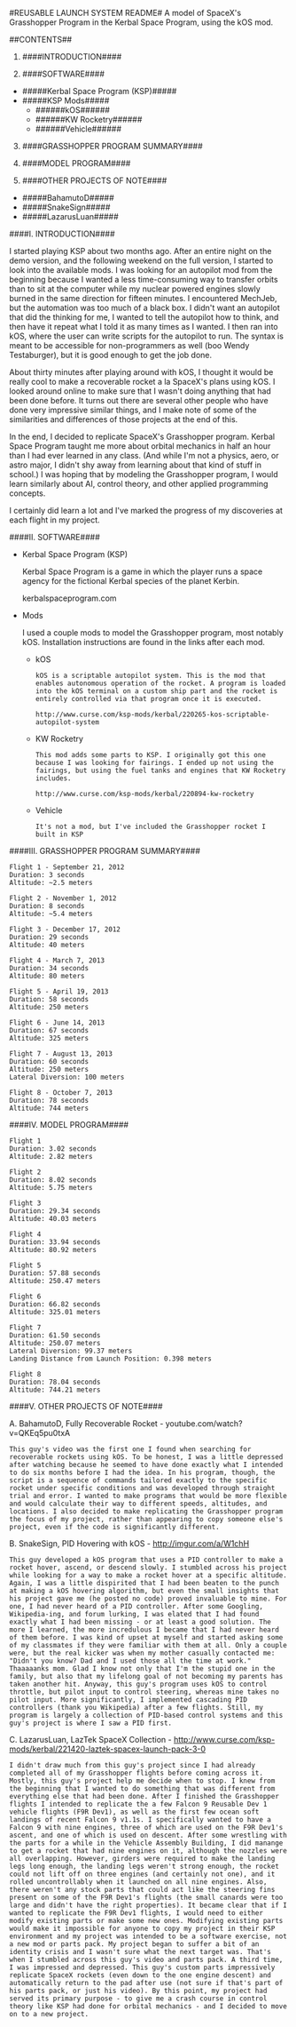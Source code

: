 #REUSABLE LAUNCH SYSTEM README#
A model of SpaceX's Grasshopper Program in the Kerbal Space Program, using the kOS mod.

##CONTENTS##

1. ####INTRODUCTION####

2. ####SOFTWARE####
  *	#####Kerbal Space Program (KSP)#####
  *	#####KSP Mods#####
    -	######kOS######
    -	######KW Rocketry######
    -	######Vehicle######

3. ####GRASSHOPPER PROGRAM SUMMARY####

4. ####MODEL PROGRAM####

5. ####OTHER PROJECTS OF NOTE####
  *	#####BahamutoD#####
  *	#####SnakeSign#####
  *	#####LazarusLuan#####


####I. INTRODUCTION####

I started playing KSP about two months ago. After an entire night on the demo version, and the following weekend on the full version, I started to look into the available mods. I was looking for an autopilot mod from the beginning because I wanted a less time-consuming way to transfer orbits than to sit at the computer while my nuclear powered engines slowly burned in the same direction for fifteen minutes. I encountered MechJeb, but the automation was too much of a black box. I didn't want an autopilot that did the thinking for me, I wanted to tell the autopilot how to think, and then have it repeat what I told it as many times as I wanted. I then ran into kOS, where the user can write scripts for the autopilot to run. The syntax is meant to be accessible for non-programmers as well (boo Wendy Testaburger), but it is good enough to get the job done.

About thirty minutes after playing around with kOS, I thought it would be really cool to make a recoverable rocket a la SpaceX's plans using kOS. I looked around online to make sure that I wasn't doing anything that had been done before. It turns out there are several other people who have done very impressive similar things, and I make note of some of the similarities and differences of those projects at the end of this.

In the end, I decided to replicate SpaceX's Grasshopper program. Kerbal Space Program taught me more about orbital mechanics in half an hour than I had ever learned in any class. (And while I'm not a physics, aero, or astro major, I didn't shy away from learning about that kind of stuff in school.) I was hoping that by modeling the Grasshopper program, I would learn similarly about AI, control theory, and other applied programming concepts.

I certainly did learn a lot and I've marked the progress of my discoveries at each flight in my project.


####II. SOFTWARE####

* Kerbal Space Program (KSP)

	Kerbal Space Program is a game in which the player runs a space agency for the fictional Kerbal species of the planet Kerbin.

	kerbalspaceprogram.com

* Mods
	
	I used a couple mods to model the Grasshopper program, most notably kOS. Installation instructions are found in the links after each mod.

	-	kOS

			kOS is a scriptable autopilot system. This is the mod that enables autonomous operation of the rocket. A program is loaded into the kOS terminal on a custom ship part and the rocket is entirely controlled via that program once it is executed.

			http://www.curse.com/ksp-mods/kerbal/220265-kos-scriptable-autopilot-system

	-	KW Rocketry

			This mod adds some parts to KSP. I originally got this one because I was looking for fairings. I ended up not using the fairings, but using the fuel tanks and engines that KW Rocketry includes.

			http://www.curse.com/ksp-mods/kerbal/220894-kw-rocketry


	-	Vehicle

			It's not a mod, but I've included the Grasshopper rocket I built in KSP


####III. GRASSHOPPER PROGRAM SUMMARY####

	Flight 1 - September 21, 2012
	Duration: 3 seconds
	Altitude: ~2.5 meters

	Flight 2 - November 1, 2012
	Duration: 8 seconds
	Altitude: ~5.4 meters

	Flight 3 - December 17, 2012
	Duration: 29 seconds
	Altitude: 40 meters

	Flight 4 - March 7, 2013
	Duration: 34 seconds
	Altitude: 80 meters

	Flight 5 - April 19, 2013
	Duration: 58 seconds
	Altitude: 250 meters

	Flight 6 - June 14, 2013
	Duration: 67 seconds
	Altitude: 325 meters

	Flight 7 - August 13, 2013
	Duration: 60 seconds
	Altitude: 250 meters
	Lateral Diversion: 100 meters

	Flight 8 - October 7, 2013
	Duration: 78 seconds
	Altitude: 744 meters


####IV. MODEL PROGRAM####

	Flight 1
	Duration: 3.02 seconds
	Altitude: 2.82 meters

	Flight 2
	Duration: 8.02 seconds
	Altitude: 5.75 meters

	Flight 3
	Duration: 29.34 seconds
	Altitude: 40.03 meters

	Flight 4
	Duration: 33.94 seconds
	Altitude: 80.92 meters

	Flight 5
	Duration: 57.88 seconds
	Altitude: 250.47 meters

	Flight 6
	Duration: 66.82 seconds
	Altitude: 325.01 meters

	Flight 7
	Duration: 61.50 seconds
	Altitude: 250.07 meters
	Lateral Diversion: 99.37 meters
	Landing Distance from Launch Position: 0.398 meters

	Flight 8
	Duration: 78.04 seconds
	Altitude: 744.21 meters

####V. OTHER PROJECTS OF NOTE####

A.	BahamutoD, Fully Recoverable Rocket - youtube.com/watch?v=QKEq5pu0txA

	This guy's video was the first one I found when searching for recoverable rockets using kOS. To be honest, I was a little depressed after watching because he seemed to have done exactly what I intended to do six months before I had the idea. In his program, though, the script is a sequence of commands tailored exactly to the specific rocket under specific conditions and was developed through straight trial and error. I wanted to make programs that would be more flexible and would calculate their way to different speeds, altitudes, and locations. I also decided to make replicating the Grasshopper program the focus of my project, rather than appearing to copy someone else's project, even if the code is significantly different.

B.	SnakeSign, PID Hovering with kOS - http://imgur.com/a/W1chH

	This guy developed a kOS program that uses a PID controller to make a rocket hover, ascend, or descend slowly. I stumbled across his project while looking for a way to make a rocket hover at a specific altitude. Again, I was a little dispirited that I had been beaten to the punch at making a kOS hovering algorithm, but even the small insights that his project gave me (he posted no code) proved invaluable to mine. For one, I had never heard of a PID controller. After some Googling, Wikipedia-ing, and forum lurking, I was elated that I had found exactly what I had been missing - or at least a good solution. The more I learned, the more incredulous I became that I had never heard of them before. I was kind of upset at myself and started asking some of my classmates if they were familiar with them at all. Only a couple were, but the real kicker was when my mother casually contacted me: "Didn't you know? Dad and I used those all the time at work." Thaaaaanks mom. Glad I know not only that I'm the stupid one in the family, but also that my lifelong goal of not becoming my parents has taken another hit. Anyway, this guy's program uses kOS to control throttle, but pilot input to control steering, whereas mine takes no pilot input. More significantly, I implemented cascading PID controllers (thank you Wikipedia) after a few flights. Still, my program is largely a collection of PID-based control systems and this guy's project is where I saw a PID first.

C.	LazarusLuan, LazTek SpaceX Collection - http://www.curse.com/ksp-mods/kerbal/221420-laztek-spacex-launch-pack-3-0

	I didn't draw much from this guy's project since I had already completed all of my Grasshopper flights before coming across it. Mostly, this guy's project help me decide when to stop. I knew from the beginning that I wanted to do something that was different from everything else that had been done. After I finished the Grasshopper flights I intended to replicate the a few Falcon 9 Reusable Dev 1 vehicle flights (F9R Dev1), as well as the first few ocean soft landings of recent Falcon 9 v1.1s. I specifically wanted to have a Falcon 9 with nine engines, three of which are used on the F9R Dev1's ascent, and one of which is used on descent. After some wrestling with the parts for a while in the Vehicle Assembly Building, I did manange to get a rocket that had nine engines on it, although the nozzles were all overlapping. However, girders were required to make the landing legs long enough, the landing legs weren't strong enough, the rocket could not lift off on three engines (and certainly not one), and it rolled uncontrollably when it launched on all nine engines. Also, there weren't any stock parts that could act like the steering fins present on some of the F9R Dev1's flights (the small canards were too large and didn't have the right properties). It became clear that if I wanted to replicate the F9R Dev1 flights, I would need to either modify existing parts or make some new ones. Modifying existing parts would make it impossible for anyone to copy my project in their KSP environment and my project was intended to be a software exercise, not a new mod or parts pack. My project began to suffer a bit of an identity crisis and I wasn't sure what the next target was. That's when I stumbled across this guy's video and parts pack. A third time, I was impressed and depressed. This guy's custom parts impressively replicate SpaceX rockets (even down to the one engine descent) and automatically return to the pad after use (not sure if that's part of his parts pack, or just his video). By this point, my project had served its primary purpose - to give me a crash course in control theory like KSP had done for orbital mechanics - and I decided to move on to a new project.